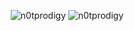 <p align="center">
  <img height="auto" src="https://github-readme-stats.vercel.app/api?username=n0tprodigy&show_icons=true&theme=dark&count_private=1&hide_border=true&bg_color=DDDDDD00" alt="n0tprodigy" />
  <!--<img height="auto" src="https://github-readme-stats.vercel.app/api/top-langs/?username=n0tprodigy&layout=compact&theme=dark&lang_count=10" alt="n0tprodigy"/>-->
  <img height="auto" src="https://github-readme-streak-stats-eight.vercel.app/?user=n0tprodigy&theme=black-ice&hide_border=true&background=DDDDDD00" alt="n0tprodigy" />
</p>
